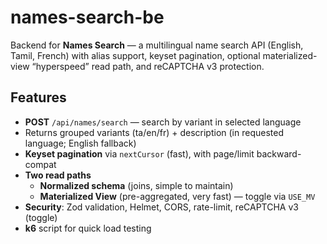 # names-search-be

Backend for **Names Search** — a multilingual name search API (English, Tamil, French) with alias support, keyset pagination, optional materialized-view “hyperspeed” read path, and reCAPTCHA v3 protection.

## Features

- **POST** `/api/names/search` — search by variant in selected language
- Returns grouped variants (ta/en/fr) + description (in requested language; English fallback)
- **Keyset pagination** via `nextCursor` (fast), with page/limit backward-compat
- **Two read paths**
  - **Normalized schema** (joins, simple to maintain)
  - **Materialized View** (pre-aggregated, very fast) — toggle via `USE_MV`
- **Security**: Zod validation, Helmet, CORS, rate-limit, reCAPTCHA v3 (toggle)
- **k6** script for quick load testing
